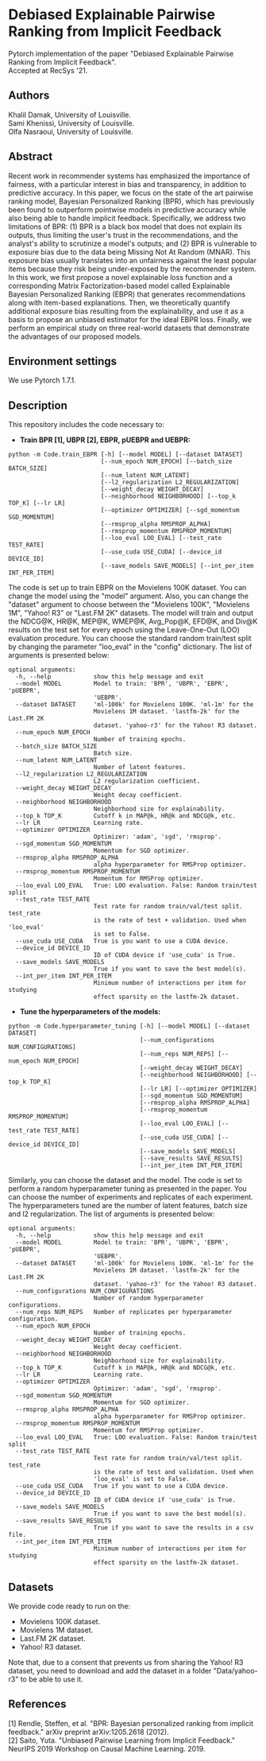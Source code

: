 # Debiased Explainable Pairwise Ranking from Implicit Feedback
Pytorch implementation of the paper "Debiased Explainable Pairwise Ranking from Implicit Feedback".<br>
Accepted at RecSys '21.

## Authors
Khalil Damak, University of Louisville.<br>
Sami Khenissi, University of Louisville.<br>
Olfa Nasraoui, University of Louisville.<br>

## Abstract
Recent work in recommender systems has emphasized the importance of fairness, with a particular interest in bias and transparency, in addition to predictive accuracy. In this paper, we focus on the state of the art pairwise ranking model, Bayesian Personalized Ranking (BPR), which has previously been found to  outperform pointwise models in predictive accuracy while also being able to handle implicit feedback. Specifically, we address two limitations of BPR: (1) BPR is a black box model that does not explain its outputs, thus limiting the user's trust in the recommendations, and the analyst's ability to scrutinize a model's outputs; and (2) BPR is vulnerable to exposure bias due to the data being Missing Not At Random (MNAR). This exposure bias usually translates into an unfairness against the least popular items because they risk being under-exposed by the recommender system.
In this work, we first propose a novel explainable loss function and a corresponding Matrix Factorization-based model called Explainable Bayesian Personalized Ranking (EBPR) that generates recommendations along with item-based explanations. Then, we theoretically quantify  additional exposure bias resulting from the explainability, and use it as a basis to propose an unbiased estimator for the ideal EBPR loss. Finally, we perform an empirical study on three real-world datasets that demonstrate the advantages of our proposed models.

## Environment settings
We use Pytorch 1.7.1.

## Description
This repository includes the code necessary to:
* <b>Train BPR [1], UBPR [2], EBPR, pUEBPR and UEBPR:</b>

```
python -m Code.train_EBPR [-h] [--model MODEL] [--dataset DATASET]
                          [--num_epoch NUM_EPOCH] [--batch_size BATCH_SIZE]
                          [--num_latent NUM_LATENT]
                          [--l2_regularization L2_REGULARIZATION]
                          [--weight_decay WEIGHT_DECAY]
                          [--neighborhood NEIGHBORHOOD] [--top_k TOP_K] [--lr LR]
                          [--optimizer OPTIMIZER] [--sgd_momentum SGD_MOMENTUM]
                          [--rmsprop_alpha RMSPROP_ALPHA]
                          [--rmsprop_momentum RMSPROP_MOMENTUM]
                          [--loo_eval LOO_EVAL] [--test_rate TEST_RATE]
                          [--use_cuda USE_CUDA] [--device_id DEVICE_ID]
                          [--save_models SAVE_MODELS] [--int_per_item INT_PER_ITEM]
```

The code is set up to train EBPR on the Movielens 100K dataset. You can change the model using the "model" argument. Also, you can change the "dataset" argument to choose between the "Movielens 100K", "Movielens 1M", "Yahoo! R3" or "Last.FM 2K" datasets. The model will train and output the NDCG@K, HR@K, MEP@K, WMEP@K, Avg_Pop@K, EFD@K, and Div@K results on the test set for every epoch using the Leave-One-Out (LOO) evaluation procedure. You can choose the standard random train/test split by changing the parameter "loo_eval" in the "config" dictionary. The list of arguments is presented below:

```
optional arguments:
  -h, --help            show this help message and exit
  --model MODEL         Model to train: 'BPR', 'UBPR', 'EBPR', 'pUEBPR',
                        'UEBPR'.
  --dataset DATASET     'ml-100k' for Movielens 100K. 'ml-1m' for the
                        Movielens 1M dataset. 'lastfm-2k' for the Last.FM 2K
                        dataset. 'yahoo-r3' for the Yahoo! R3 dataset.
  --num_epoch NUM_EPOCH
                        Number of training epochs.
  --batch_size BATCH_SIZE
                        Batch size.
  --num_latent NUM_LATENT
                        Number of latent features.
  --l2_regularization L2_REGULARIZATION
                        L2 regularization coefficient.
  --weight_decay WEIGHT_DECAY
                        Weight decay coefficient.
  --neighborhood NEIGHBORHOOD
                        Neighborhood size for explainability.
  --top_k TOP_K         Cutoff k in MAP@k, HR@k and NDCG@k, etc.
  --lr LR               Learning rate.
  --optimizer OPTIMIZER
                        Optimizer: 'adam', 'sgd', 'rmsprop'.
  --sgd_momentum SGD_MOMENTUM
                        Momentum for SGD optimizer.
  --rmsprop_alpha RMSPROP_ALPHA
                        alpha hyperparameter for RMSProp optimizer.
  --rmsprop_momentum RMSPROP_MOMENTUM
                        Momentum for RMSProp optimizer.
  --loo_eval LOO_EVAL   True: LOO evaluation. False: Random train/test split
  --test_rate TEST_RATE
                        Test rate for random train/val/test split. test_rate
                        is the rate of test + validation. Used when 'loo_eval'
                        is set to False.
  --use_cuda USE_CUDA   True is you want to use a CUDA device.
  --device_id DEVICE_ID
                        ID of CUDA device if 'use_cuda' is True.
  --save_models SAVE_MODELS
                        True if you want to save the best model(s).
  --int_per_item INT_PER_ITEM
                        Minimum number of interactions per item for studying
                        effect sparsity on the lastfm-2k dataset.
```


* <b>Tune the hyperparameters of the models:</b>

```
python -m Code.hyperparameter_tuning [-h] [--model MODEL] [--dataset DATASET]
                                     [--num_configurations NUM_CONFIGURATIONS]
                                     [--num_reps NUM_REPS] [--num_epoch NUM_EPOCH]
                                     [--weight_decay WEIGHT_DECAY]
                                     [--neighborhood NEIGHBORHOOD] [--top_k TOP_K]
                                     [--lr LR] [--optimizer OPTIMIZER]
                                     [--sgd_momentum SGD_MOMENTUM]
                                     [--rmsprop_alpha RMSPROP_ALPHA]
                                     [--rmsprop_momentum RMSPROP_MOMENTUM]
                                     [--loo_eval LOO_EVAL] [--test_rate TEST_RATE]
                                     [--use_cuda USE_CUDA] [--device_id DEVICE_ID]
                                     [--save_models SAVE_MODELS]
                                     [--save_results SAVE_RESULTS]
                                     [--int_per_item INT_PER_ITEM]
```

Similarly, you can choose the dataset and the model. The code is set to perform a random hyperparameter tuning as presented in the paper. You can choose the number of experiments and replicates of each experiment. The hyperparameters tuned are the number of latent features, batch size and l2 regularization. The list of arguments is presented below:

```
optional arguments:
  -h, --help            show this help message and exit
  --model MODEL         Model to train: 'BPR', 'UBPR', 'EBPR', 'pUEBPR',
                        'UEBPR'.
  --dataset DATASET     'ml-100k' for Movielens 100K. 'ml-1m' for the
                        Movielens 1M dataset. 'lastfm-2k' for the Last.FM 2K
                        dataset. 'yahoo-r3' for the Yahoo! R3 dataset.
  --num_configurations NUM_CONFIGURATIONS
                        Number of random hyperparameter configurations.
  --num_reps NUM_REPS   Number of replicates per hyperparameter configuration.
  --num_epoch NUM_EPOCH
                        Number of training epochs.
  --weight_decay WEIGHT_DECAY
                        Weight decay coefficient.
  --neighborhood NEIGHBORHOOD
                        Neighborhood size for explainability.
  --top_k TOP_K         Cutoff k in MAP@k, HR@k and NDCG@k, etc.
  --lr LR               Learning rate.
  --optimizer OPTIMIZER
                        Optimizer: 'adam', 'sgd', 'rmsprop'.
  --sgd_momentum SGD_MOMENTUM
                        Momentum for SGD optimizer.
  --rmsprop_alpha RMSPROP_ALPHA
                        alpha hyperparameter for RMSProp optimizer.
  --rmsprop_momentum RMSPROP_MOMENTUM
                        Momentum for RMSProp optimizer.
  --loo_eval LOO_EVAL   True: LOO evaluation. False: Random train/test split
  --test_rate TEST_RATE
                        Test rate for random train/val/test split. test_rate
                        is the rate of test and validation. Used when
                        'loo_eval' is set to False.
  --use_cuda USE_CUDA   True if you want to use a CUDA device.
  --device_id DEVICE_ID
                        ID of CUDA device if 'use_cuda' is True.
  --save_models SAVE_MODELS
                        True if you want to save the best model(s).
  --save_results SAVE_RESULTS
                        True if you want to save the results in a csv file.
  --int_per_item INT_PER_ITEM
                        Minimum number of interactions per item for studying
                        effect sparsity on the lastfm-2k dataset.
```

## Datasets
We provide code ready to run on the:
* Movielens 100K dataset.
* Movielens 1M dataset.
* Last.FM 2K dataset.
* Yahoo! R3 dataset.

Note that, due to a consent that prevents us from sharing the Yahoo! R3 dataset, you need to download and add the dataset in a folder "Data/yahoo-r3" to be able to use it.

## References
[1] Rendle, Steffen, et al. "BPR: Bayesian personalized ranking from implicit feedback." arXiv preprint arXiv:1205.2618 (2012).<br>
[2] Saito, Yuta. "Unbiased Pairwise Learning from Implicit Feedback." NeurIPS 2019 Workshop on Causal Machine Learning. 2019.
